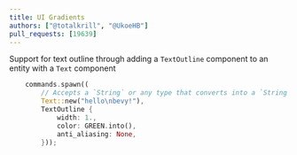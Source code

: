 ```yaml
---
title: UI Gradients 
authors: ["@totalkrill", "@UkoeHB"]
pull_requests: [19639]
---
```


Support for text outline through adding a `TextOutline` component to an entity with a `Text` component

```rust
    commands.spawn((
        // Accepts a `String` or any type that converts into a `String`, such as `&str`
        Text::new("hello\nbevy!"),
        TextOutline {
            width: 1.,
            color: GREEN.into(),
            anti_aliasing: None,
        }));
```

